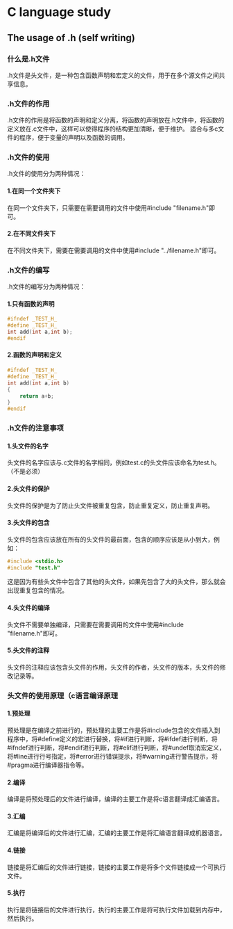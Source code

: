 # C language study
## The usage of .h (self writing)
### 什么是.h文件
.h文件是头文件，是一种包含函数声明和宏定义的文件，用于在多个源文件之间共享信息。
### .h文件的作用
.h文件的作用是将函数的声明和定义分离，将函数的声明放在.h文件中，将函数的定义放在.c文件中，这样可以使得程序的结构更加清晰，便于维护。
适合与多c文件的程序，便于变量的声明以及函数的调用。
### .h文件的使用
.h文件的使用分为两种情况：
#### 1.在同一个文件夹下
在同一个文件夹下，只需要在需要调用的文件中使用#include "filename.h"即可。
#### 2.在不同文件夹下
在不同文件夹下，需要在需要调用的文件中使用#include "../filename.h"即可。
### .h文件的编写
.h文件的编写分为两种情况：
#### 1.只有函数的声明
```cpp
#ifndef _TEST_H_
#define _TEST_H_
int add(int a,int b);
#endif
```
#### 2.函数的声明和定义
```cpp
#ifndef _TEST_H_
#define _TEST_H_
int add(int a,int b)
{
    return a+b;
}
#endif
```
### .h文件的注意事项
#### 1.头文件的名字
头文件的名字应该与.c文件的名字相同，例如test.c的头文件应该命名为test.h。（不是必须）
#### 2.头文件的保护
头文件的保护是为了防止头文件被重复包含，防止重复定义，防止重复声明。
#### 3.头文件的包含
头文件的包含应该放在所有的头文件的最前面，包含的顺序应该是从小到大，例如：
```cpp
#include <stdio.h>
#include "test.h"
```
这是因为有些头文件中包含了其他的头文件，如果先包含了大的头文件，那么就会出现重复包含的情况。
#### 4.头文件的编译
头文件不需要单独编译，只需要在需要调用的文件中使用#include "filename.h"即可。
#### 5.头文件的注释
头文件的注释应该包含头文件的作用，头文件的作者，头文件的版本，头文件的修改记录等。
### 头文件的使用原理（c语言编译原理
#### 1.预处理
预处理是在编译之前进行的，预处理的主要工作是将#include包含的文件插入到程序中，将#define定义的宏进行替换，将#if进行判断，将#ifdef进行判断，将#ifndef进行判断，将#endif进行判断，将#elif进行判断，将#undef取消宏定义，将#line进行行号指定，将#error进行错误提示，将#warning进行警告提示，将#pragma进行编译器指令等。
#### 2.编译
编译是将预处理后的文件进行编译，编译的主要工作是将c语言翻译成汇编语言。
#### 3.汇编
汇编是将编译后的文件进行汇编，汇编的主要工作是将汇编语言翻译成机器语言。
#### 4.链接
链接是将汇编后的文件进行链接，链接的主要工作是将多个文件链接成一个可执行文件。
#### 5.执行
执行是将链接后的文件进行执行，执行的主要工作是将可执行文件加载到内存中，然后执行。